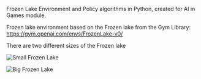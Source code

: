 Frozen Lake Environment and Policy algorithms in Python, created for AI in Games module.

Frozen lake environment based on the Frozen lake from the Gym Library: https://gym.openai.com/envs/FrozenLake-v0/

There are two different sizes of the Frozen lake

![Small Frozen Lake](https://user-images.githubusercontent.com/60785645/105031167-d0add680-5a4c-11eb-9ba0-fc73968f1259.png)

![Big Frozen Lake](https://user-images.githubusercontent.com/60785645/105031109-b96ee900-5a4c-11eb-89ee-410c22a8fdc5.png)
